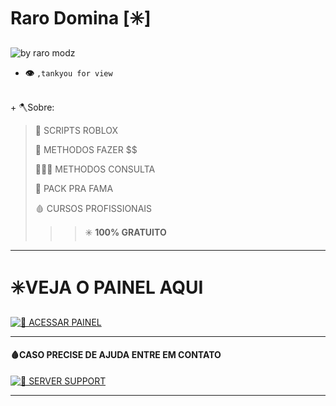 # Raro Domina [✳️] 

![by raro modz](https://cdn.discordapp.com/attachments/1304283396423291034/1307898358748414054/38751985-5b58-4254-bc6e-041679a4dd1d.jpeg?ex=6741e984&is=67409804&hm=1aca30afac73f2228657627c8c0f6c44d7be69ea86565935d9c108ab2e5301f6&)

- __👁️__ `,tankyou for view`

<br>
+       🪓Sobre:

> 📜 SCRIPTS ROBLOX
>
> 💸 METHODOS FAZER $$
>
> 🕵🏼‍♂️ METHODOS CONSULTA
>
> 🚀 PACK PRA FAMA
>
> 🩸 CURSOS PROFISSIONAIS 
>>>✳️ **100% GRATUITO**
___
<h1> ✳️VEJA O PAINEL AQUI</h1>

 [![📜 ACESSAR PAINEL](https://via.placeholder.com/800x400.png?text=Segurança+Cibernética)](https://www.blackbox.ai/share/b445356d-f631-49dc-b4da-fd85cf386dd6)

___
<h4>🩸CASO PRECISE DE AJUDA ENTRE EM CONTATO</h4>

 [![📜 SERVER SUPPORT]([https://via.placeholder.com/150x50.png?text=Server+support])](https://discord.gg/8KRc3VfZPC)
___
